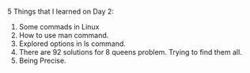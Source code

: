 5 Things that I learned on Day 2:
1. Some commads in Linux
2. How to use man command.
3. Explored options in ls command.
4. There are 92 solutions for 8 queens problem. Trying to find them all.
5. Being Precise.
